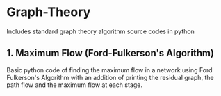 # Graph-Theory
Includes standard graph theory algorithm source codes in python

## 1. Maximum Flow (Ford-Fulkerson's Algorithm)
Basic python code of finding the maximum flow in a network using Ford Fulkerson's Algorithm with an addition of printing the residual graph, the path flow and the maximum flow at each stage.
